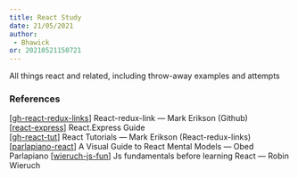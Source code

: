 ```yaml
---
title: React Study
date: 21/05/2021 
author:
 - Bhawick
or: 20210521150721
---
```


All things react and related, including throw-away examples and attempts


### References

[[gh-react-redux-links](https://github.com/markerikson/react-redux-links)]  React-redux-link — Mark Erikson (Github)  
[[react-express](https://www.react.express)] React.Express Guide  
[[gh-react-tut](https://github.com/markerikson/react-redux-links/blob/master/react-tutorials.md)] React Tutorials — Mark Erikson (React-redux-links)  
[[parlapiano-react](https://obedparla.com/code/a-visual-guide-to-react-mental-models/)] A Visual Guide to React Mental Models — Obed Parlapiano
[[wieruch-js-fun](https://www.robinwieruch.de/javascript-fundamentals-react-requirements)] Js fundamentals before learning React — Robin Wieruch  
